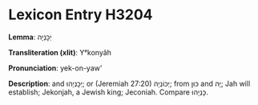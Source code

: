 # Lexicon Entry H3204

**Lemma**: יְכׇנְיָה

**Transliteration (xlit)**: Yᵉkonyâh

**Pronunciation**: yek-on-yaw'

**Description**:
and יְכׇנְיָהוּ; or (Jeremiah 27:20) יְכוֹנְיָה; from כּוּן and יָהּ; Jah will establish; Jekonjah, a Jewish king; Jeconiah. Compare כׇּנְיָהוּ.
